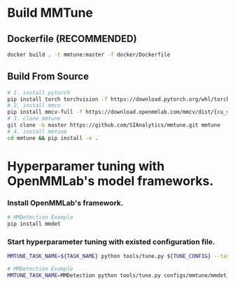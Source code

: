 # Build MMTune

## Dockerfile (RECOMMENDED)
```bash
docker build . -t mmtune:master -f docker/Dockerfile
```

## Build From Source

```bash
# 1. install pytorch
pip install torch torchvision -f https://download.pytorch.org/whl/torch_stable.html
# 2. install mmcv
pip install mmcv-full -f https://download.openmmlab.com/mmcv/dist/{cu_version}/{torch_version}/index.html
# 3. clone mmtune
git clone -b master https://github.com/SIAnalytics/mmtune.git mmtune
# 4. install mmtune
cd mmtune && pip install -e .
```

# Hyperparamer tuning with OpenMMLab's model frameworks.

### Install OpenMMLab's framework.
```bash
# MMDetection Example
pip install mmdet
```

### Start hyperparameter tuning with existed configuration file.
```bash
MMTUNE_TASK_NAME=${TASK_NAME} python tools/tune.py ${TUNE_CONFIG} --task-config ${TASK_CONFIG} [optional arguments]
```


```bash
# MMDetection Example
MMTUNE_TASK_NAME=MMDetection python tools/tune.py configs/mmtune/mmdet_asynchb_nevergrad_pso.py --task-config configs/mmdet/faster_rcnn/faster_rcnn_r50_fpn_1x_coco.py
```
